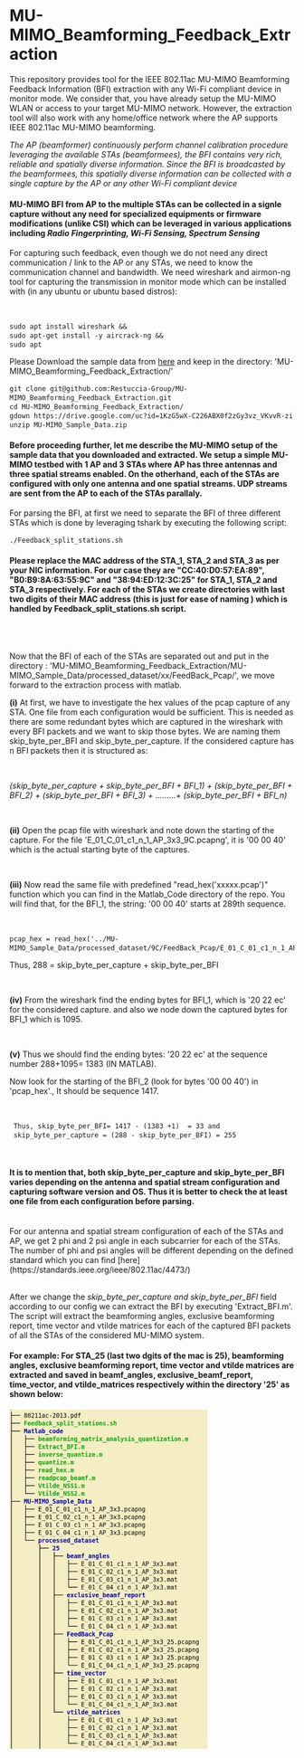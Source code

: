 # MU-MIMO_Beamforming_Feedback_Extraction

This repository provides tool for the IEEE 802.11ac MU-MIMO Beamforming Feedback Information (BFI) extraction with any Wi-Fi compliant device in monitor mode. We consider that, you have already setup the MU-MIMO WLAN or access to your target MU-MIMO network. However, the extraction tool will also work with any home/office  network where the AP supports IEEE 802.11ac MU-MIMO beamforming. 


*The AP (beamformer) continuously perform channel calibration procedure leveraging the available STAs (beamformees), the BFI contains very rich, reliable and spatially diverse information. Since the BFI is broadcasted by the beamformees, this spatially diverse information can be collected with a single capture by the AP or any other Wi-Fi compliant device*

#### MU-MIMO BFI from AP to the multiple STAs can be collected in a signle capture without any need for specialized equipments or firmware modifications (unlike CSI) which can be leveraged in various applications including *Radio Fingerprinting, Wi-Fi Sensing, Spectrum Sensing*

For capturing such feedback, even  though we do not need any direct communication / link to the AP or any STAs, we need to know the communication channel and bandwidth. We need wireshark and airmon-ng tool for capturing the transmission in monitor mode which can be installed with (in any ubuntu or ubuntu based distros):

<br />

``` 
sudo apt install wireshark &&
sudo apt-get install -y aircrack-ng &&
sudo apt
```

Please Download the sample data from [here](https://drive.google.com/file/d/1KzG5wX-C226ABX0f2zGy3vz_VKvvR-zi/view?usp=sharing)
and keep in the directory: 'MU-MIMO_Beamforming_Feedback_Extraction/'

```
git clone git@github.com:Restuccia-Group/MU-MIMO_Beamforming_Feedback_Extraction.git
cd MU-MIMO_Beamforming_Feedback_Extraction/
gdown https://drive.google.com/uc?id=1KzG5wX-C226ABX0f2zGy3vz_VKvvR-zi
unzip MU-MIMO_Sample_Data.zip 
```

#### Before proceeding further, let me describe the MU-MIMO setup of the sample data that you downloaded and extracted. We setup a simple MU-MIMO testbed with 1 AP and 3 STAs where AP has three antennas and three spatial streams enabled. On the otherhand, each of the STAs are configured with only one antenna and one spatial streams. UDP streams are sent from the AP to each of the STAs parallaly. 

For parsing the BFI, at first we need to separate the BFI of three different STAs which is done by leveraging tshark by executing the following script:

```
./Feedback_split_stations.sh

```

#### Please replace the MAC address of the STA_1, STA_2 and STA_3 as per your NIC information. For our case they are     "CC:40:D0:57:EA:89", "B0:B9:8A:63:55:9C" and "38:94:ED:12:3C:25" for STA_1, STA_2 and STA_3 respectively. For each of the STAs we create directories with last two digits of their MAC address (this is just for ease of naming ) which is handled by Feedback_split_stations.sh script.
<br />
<br />

Now that the BFI of each of the STAs are separated out and put in the directory : 'MU-MIMO_Beamforming_Feedback_Extraction/MU-MIMO_Sample_Data/processed_dataset/xx/FeedBack_Pcap/', we move forward to the extraction process with matlab. <br />

**(i)** At first, we have to investigate the hex values of the pcap capture of any STA. One file from each configuration would be sufficient. This is needed as there are some redundant bytes which are captured in the wireshark with every BFI packets and we want to skip those bytes. We are naming them skip_byte_per_BFI and skip_byte_per_capture. If the considered capture has n BFI packets then it is structured as:

<br />

*(skip_byte_per_capture + skip_byte_per_BFI + BFI_1) + (skip_byte_per_BFI + BFI_2) + (skip_byte_per_BFI + BFI_3) + .........+ (skip_byte_per_BFI + BFI_n)*

<br />

**(ii)**  Open the pcap file with wireshark and note down the starting of the capture. For the file 'E_01_C_01_c1_n_1_AP_3x3_9C.pcapng', it is '00 00 40' which is the actual starting byte of the captures.

<br />

**(iii)** Now read the same file with predefined "read_hex('xxxxx.pcap')" function which you can find in the Matlab_Code directory of the repo. You will find that, for the BFI_1, the string: '00 00 40' starts at 289th sequence. 

<br />

```
pcap_hex = read_hex('../MU-MIMO_Sample_Data/processed_dataset/9C/FeedBack_Pcap/E_01_C_01_c1_n_1_AP_3x3_9C.pcapng')
```

Thus, 288 = skip_byte_per_capture + skip_byte_per_BFI 

<br />

**(iv)** From the wireshark find the ending bytes for BFI_1, which is '20 22 ec' for the considered capture. and also we node down the captured bytes for BFI_1 which is 1095. 
 
 <br />
 
**(v)** Thus we should find the ending bytes: '20 22 ec' at the sequence number 288+1095= 1383 (IN MATLAB). 
 
 Now look for the starting of the BFI_2 (look for bytes '00 00 40') in 'pcap_hex'., It should be sequence 1417.
 
 <br />
 
```
 Thus, skip_byte_per_BFI= 1417 - (1383 +1)  = 33 and 
 skip_byte_per_capture = (288 - skip_byte_per_BFI) = 255
```

<br />

#### It is to mention that, both skip_byte_per_capture and skip_byte_per_BFI varies depending on the antenna and spatial stream configuration and capturing software version and OS. Thus it is better to check the at least one file from each configuration before parsing. 

<br />
For our antenna and spatial stream configuration of each of the STAs and AP, we get 2 phi and 2 psi angle in each subcarrier for each of the STAs. The number of phi and psi angles will be different depending on the defined standard which you can find 
[here](https://standards.ieee.org/ieee/802.11ac/4473/)


<br />
<br />

After we change the *skip_byte_per_capture and skip_byte_per_BFI* field according to our config we can extract the BFI by executing 'Extract_BFI.m'. The script will extract the beamforming angles, exclusive beamforming report, time vector and vtilde matrices for each of the captured BFI packets of all the STAs of the considered MU-MIMO system. 


#### For example: For STA_25 (last two dgits of the mac is 25), beamforming angles, exclusive beamforming report, time vector and vtilde matrices are extracted and saved in beamf_angles, exclusive_beamf_report, time_vector, and vtilde_matrices respectively within the directory '25' as shown below:

<img src="directory.png"
     alt="Markdown Monster icon" width="350" height="600"
     style="float: center;" />


